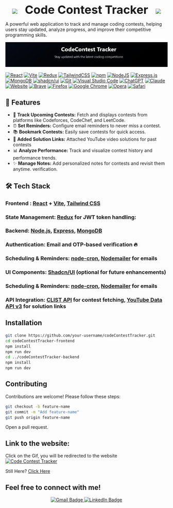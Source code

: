 <p align="center">
  <img src="https://user-images.githubusercontent.com/74038190/213911110-aedbef38-a29f-4b6b-a65c-11608b4f75a5.gif" width="100" />
  <strong style="font-size: 36px; margin: 0 20px;">Code Contest Tracker</strong>
  <img src="https://user-images.githubusercontent.com/74038190/213911110-aedbef38-a29f-4b6b-a65c-11608b4f75a5.gif" width="100" />
</p>

A powerful web application to track and manage coding contests, helping users stay updated, analyze progress, and improve their competitive programming skills.

![Code Contest Tracker](./assets/image.png)

[![React](https://img.shields.io/badge/React-%2320232a.svg?logo=react&logoColor=%2361DAFB)](#)
[![Vite](https://img.shields.io/badge/Vite-646CFF?logo=vite&logoColor=fff)](#)
[![Redux](https://img.shields.io/badge/Redux-764ABC?logo=redux&logoColor=fff)](#)
[![TailwindCSS](https://img.shields.io/badge/Tailwind%20CSS-%2338B2AC.svg?logo=tailwind-css&logoColor=white)](#)
[![npm](https://img.shields.io/badge/npm-CB3837?logo=npm&logoColor=fff)](#)
[![NodeJS](https://img.shields.io/badge/Node.js-6DA55F?logo=node.js&logoColor=white)](#)
[![Express.js](https://img.shields.io/badge/Express.js-%23404d59.svg?logo=express&logoColor=%2361DAFB)](#)
[![MongoDB](https://img.shields.io/badge/MongoDB-%234ea94b.svg?logo=mongodb&logoColor=white)](#)
[![shadcn/ui](https://img.shields.io/badge/shadcn%2Fui-000?logo=shadcnui&logoColor=fff)](#)
[![Git](https://img.shields.io/badge/Git-F05032?logo=git&logoColor=fff)](#)
[![Visual Studio Code](https://custom-icon-badges.demolab.com/badge/Visual%20Studio%20Code-0078d7.svg?logo=vsc&logoColor=white)](#)
[![ChatGPT](https://img.shields.io/badge/ChatGPT-74aa9c?logo=openai&logoColor=white)](#)
[![Claude](https://img.shields.io/badge/Claude-D97757?logo=claude&logoColor=fff)](#)
[![Website](https://img.shields.io/website-up-down-green-red/http/shields.io.svg)](https://shields.io/)
[![Brave](https://img.shields.io/badge/Brave-FB542B?logo=Brave&logoColor=white)](#)
[![Firefox](https://img.shields.io/badge/Firefox-FF7139?logo=Firefox&logoColor=white)](#)
[![Google Chrome](https://img.shields.io/badge/Google%20Chrome-4285F4?logo=GoogleChrome&logoColor=white)](#)
[![Opera](https://img.shields.io/badge/Opera-FF1B2D?logo=Opera&logoColor=white)](#)
[![Safari](https://img.shields.io/badge/Safari-006CFF?logo=safari&logoColor=fff)](#)

## 🚀 Features

- 📅 **Track Upcoming Contests:** Fetch and displays contests from platforms like Codeforces, CodeChef, and LeetCode.
- ⏰ **Set Reminders:** Configure email reminders to never miss a contest.
- 📚 **Bookmark Contests:** Easily save contests for quick access.
- 🎥 **Added Solution Links:** Attached YouTube video solutions for past contests
- 📊 **Analyze Performance:** Track and visualize contest history and performance trends.
- ✨ **Manage Notes:** Add personalized notes for contests and revisit them anytime.
  verification.

## 🛠️ Tech Stack

### Frontend : [React](https://reactjs.org/) + [Vite](https://vitejs.dev/), [Tailwind CSS](https://tailwindcss.com/)

 <!-- <p align="left">
<img src="https://cdn.jsdelivr.net/gh/devicons/devicon@latest/icons/react/react-original.svg" width="50" height="60" />
  <img src="https://cdn.jsdelivr.net/gh/devicons/devicon@latest/icons/vitejs/vitejs-original.svg"  width="50" height="60" />
<img src="https://cdn.jsdelivr.net/gh/devicons/devicon@latest/icons/tailwindcss/tailwindcss-original-wordmark.svg"  width="50"height="60" />
</p> -->

### State Management: [Redux](https://redux.js.org/) for JWT token handling:

<!-- <img src="https://cdn.jsdelivr.net/gh/devicons/devicon@latest/icons/redux/redux-original.svg" width="50" height="60"/> -->

### Backend: [Node.js](https://nodejs.org/), [Express](https://expressjs.com/), [MongoDB](https://www.mongodb.com/)

 <!-- <p align="left">
<img src="https://cdn.jsdelivr.net/gh/devicons/devicon@latest/icons/nodejs/nodejs-original-wordmark.svg" width="50" height="60"/>
<img src="https://cdn.jsdelivr.net/gh/devicons/devicon@latest/icons/express/express-original.svg" width="50" height="60"/>
 <img src="https://cdn.jsdelivr.net/gh/devicons/devicon@latest/icons/mongodb/mongodb-original.svg" width="50" height="60"/>
<img src="https://cdn.jsdelivr.net/gh/devicons/devicon@latest/icons/nodemon/nodemon-original.svg" width="50" height="60"/>
</p> -->

### Authentication: Email and OTP-based verification 🔥

### Scheduling & Reminders: [node-cron](https://www.npmjs.com/package/node-cron), [Nodemailer](https://nodemailer.com/) for emails

### UI Components: [Shadcn/UI](https://ui.shadcn.com/) (optional for future enhancements)

### Scheduling & Reminders: [node-cron](https://www.npmjs.com/package/node-cron), [Nodemailer](https://nodemailer.com/) for emails

### API Integration: [CLIST API](https://clist.by/api/v1/) for contest fetching, [YouTube Data API v3](https://developers.google.com/youtube/v3) for solution links

## Installation

```bash
git clone https://github.com/your-username/codeContestTracker.git
cd codeContestTracker-frontend
npm install
npm run dev
cd ../codeContestTracker-backend
npm install
npm run dev
```

## Contributing

Contributions are welcome! Please follow these steps:

```bash
git checkout -b feature-name
git commit -m "Add feature-name"
git push origin feature-name
```

Open a pull request.

## Link to the website:

Click on the Gif, you will be redirected to the website
[![Code Contest Tracker](https://user-images.githubusercontent.com/74038190/212284136-03988914-d899-44b4-b1d9-4eeccf656e44.gif)](https://codecontesttracker.onrender.com)

Still Here? [Click Here](https://codecontesttracker.onrender.com)

## Feel free to connect with me!

<p align="center">
  <a href="mailto:sparsh.officialwork@gmail.com">
    <img src="https://img.shields.io/badge/Gmail-sparsh.officialwork@gmail.com-D14836?style=for-the-badge&logo=gmail&logoColor=white" alt="Gmail Badge" />
  </a>
  <a href="https://www.linkedin.com/in/sparshsoni">
    <img src="https://img.shields.io/badge/LinkedIn-Connect-blue?style=for-the-badge&logo=linkedin&logoColor=white" alt="LinkedIn Badge" />
  </a>
</p>
